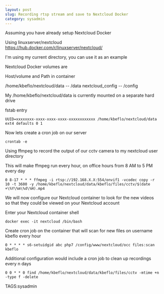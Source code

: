 ```yaml
---
layout: post
slug: Recording rtsp stream and save to Nextcloud Docker
category: sysadmin
---
```


Assuming you have already setup Nextcloud Docker

Using linuxserver/nextcloud https://hub.docker.com/r/linuxserver/nextcloud/

I'm using my current directory, you can use it as an example

Nextcloud Docker volumes are

Host/volume and Path in container

/home/kbeflo/nextcloud/data -- /data
nextcloud_config -- /config

My /home/kbeflo/nextcloud/data is currently mounted on a separate hard drive

fstab entry

    UUID=xxxxxxxx-xxxx-xxxx-xxxx-xxxxxxxxxxxx /home/kbeflo/nextcloud/data ext4 defaults 0 1

Now lets create a cron job on our server

    crontab -e

Using ffmpeg to record the output of our cctv camera to my nextcloud user directory

This will make ffmpeg run every hour, on office hours from 8 AM to 5 PM every day

    0 8-17 * * * ffmpeg -i rtsp://192.168.X.X:554/onvif1 -vcodec copy -r 10 -t 3600 -y /home/kbeflo/nextcloud/data/kbeflo/files/cctv/$(date +\%Y\%m\%d\%H).mp4

We will now configure our Nextcloud container to look for the new videos so that they could be viewed on your Nextcloud account

Enter your Nextcloud container shell

    docker exec -it nextcloud /bin/bash

Create cron job on the container that will scan for new files on username kbeflo every hour

    0 * * * * s6-setuidgid abc php7 /config/www/nextcloud/occ files:scan kbeflo

Additional configuration would include a cron job to clean up recordings every n days

    0 0 * * 0 find /home/kbeflo/nextcloud/data/kbeflo/files/cctv -mtime +n -type f -delete

TAGS:sysadmin
